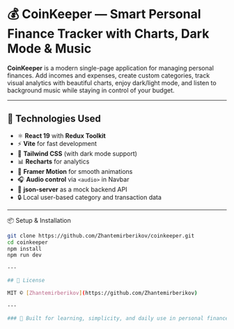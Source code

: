 # 💰 CoinKeeper — Smart Personal Finance Tracker with Charts, Dark Mode & Music

**CoinKeeper** is a modern single-page application for managing personal finances. Add incomes and expenses, create custom categories, track visual analytics with beautiful charts, enjoy dark/light mode, and listen to background music while staying in control of your budget.

---

## 🚀 Technologies Used

- ⚛️ **React 19** with **Redux Toolkit**
- ⚡ **Vite** for fast development
- 🎨 **Tailwind CSS** (with dark mode support)
- 📊 **Recharts** for analytics
- 🔄 **Framer Motion** for smooth animations
- 🎧 **Audio control** via `<audio>` in Navbar
- 🧾 **json-server** as a mock backend API
- 🔒 Local user-based category and transaction data

---

 📦 Setup & Installation

```bash
git clone https://github.com/Zhantemirberikov/coinkeeper.git
cd coinkeeper
npm install
npm run dev

---

## 📜 License

MIT © [Zhantemirberikov](https://github.com/Zhantemirberikov)

---

### 🙌 Built for learning, simplicity, and daily use in personal finance.



